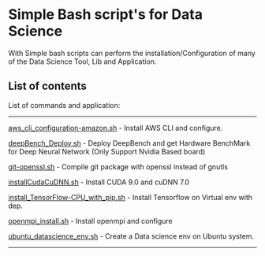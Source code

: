 # Simple Bash script's for Data Science

With Simple bash scripts can perform the installation/Configuration of many of the Data Science Tool, Lib and Application.

## List of contents

List of commands and application:

---
[aws_cli_configuration-amazon.sh](https://github.com/nullbyte91/Simple-Sh-DataScience/blob/master/aws_cli_configuration-amazon.sh) - Install AWS CLI and configure.

[deepBench_Deploy.sh](https://github.com/nullbyte91/Simple-Sh-DataScience/blob/master/deepBench_Deploy.sh) - Deploy DeepBench and get Hardware BenchMark for Deep Neural Network (Only Support Nvidia Based board)

[git-openssl.sh](https://github.com/nullbyte91/Simple-Sh-DataScience/blob/master/git-openssl.sh) - Compile git package with openssl instead of gnutls

[installCudaCuDNN.sh](https://github.com/nullbyte91/Simple-Sh-DataScience/blob/master/installCudaCuDNN.sh) - Install CUDA 9.0 and cuDNN 7.0

[install_TensorFlow-CPU_with_pip.sh](https://github.com/nullbyte91/Simple-Sh-DataScience/blob/master/install_TensorFlow-CPU_with_pip.sh) - Install Tensorflow on Virtual env with dep.

[openmpi_install.sh](https://github.com/nullbyte91/Simple-Sh-DataScience/blob/master/openmpi_install.sh) - Install openmpi and configure

[ubuntu_datascience_env.sh](https://github.com/nullbyte91/Simple-Sh-DataScience/blob/master/ubuntu_datascience_env.sh) - Create a Data science env on Ubuntu system.

---